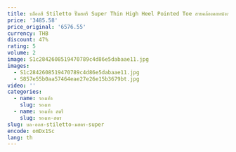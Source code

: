 ```yaml
---
title: บล็อกสี Stiletto ปั๊มสตรี Super Thin High Heel Pointed Toe สายคล้องคอหนังเซ็กซี่แฟชั่น Catwalk รองเท้าออกแบบ
price: '3485.58'
price_original: '6576.55'
currency: THB
discount: 47%
rating: 5
volume: 2
image: S1c2842608519470789c4d86e5dabaae11.jpg
images:
  - S1c2842608519470789c4d86e5dabaae11.jpg
  - S857e55b0aa57464eae27e26e15b3679bt.jpg
video: ''
categories:
  - name: รองเท้า
    slug: รองเท
  - name: รองเท้า สตรี
    slug: รองเท-สตร
slug: บล-อกส-stiletto-มสตร-super
encode: omDx1Sc
lang: th
---
```

  